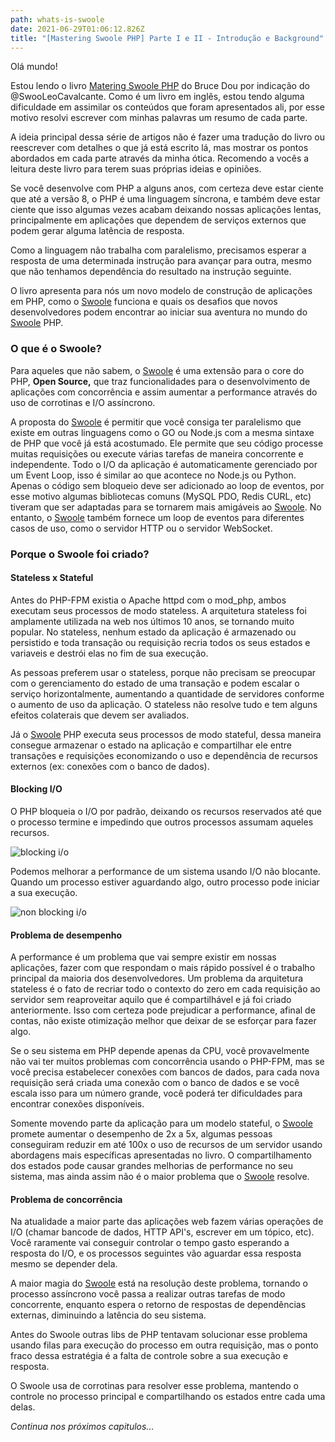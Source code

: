 ```yaml
---
path: whats-is-swoole
date: 2021-06-29T01:06:12.826Z
title: "[Mastering Swoole PHP] Parte I e II - Introdução e Background"
---
```

Olá mundo! 

Estou lendo o livro [Matering Swoole PHP](https://www.amazon.com.br/Mastering-Swoole-PHP-performance-concurrent-ebook/dp/B0881B227S#:~:text=This%20book%20is%20for%20the,Swoole%20PHP%20system%20with%20confidence.) do Bruce Dou por indicação do @SwooLeoCavalcante. Como é um livro em inglês, estou tendo alguma dificuldade em assimilar os conteúdos que foram apresentados ali, por esse motivo resolvi escrever com minhas palavras um resumo de cada parte.

A ideia principal dessa série de artigos não é fazer uma tradução do livro ou reescrever com detalhes o que já está escrito lá, mas mostrar os pontos abordados em cada parte através da minha ótica. Recomendo a vocês a leitura deste livro para terem suas próprias ideias e opiniões.

Se você desenvolve com PHP a alguns anos, com certeza deve estar ciente que até a versão 8, o PHP é uma linguagem síncrona, e também deve estar ciente que isso algumas vezes acabam deixando nossas aplicações lentas, principalmente em aplicações que dependem de serviços externos que podem gerar alguma latência de resposta. 

Como a linguagem não trabalha com paralelismo, precisamos esperar a resposta de uma determinada instrução para avançar para outra, mesmo que não tenhamos dependência do resultado na instrução seguinte.

O livro apresenta para nós um novo modelo de construção de aplicações em PHP, como o [Swoole](https://www.swoole.co.uk/) funciona e quais os desafios que novos desenvolvedores podem encontrar ao iniciar sua aventura no mundo do [Swoole](https://www.swoole.co.uk/) PHP.

### O que é o Swoole?

Para aqueles que não sabem, o [Swoole](https://www.swoole.co.uk/) é uma extensão para o core do PHP, **Open Source,** que traz funcionalidades para o desenvolvimento de aplicações com concorrência e assim aumentar a performance através do uso de corrotinas e I/O assíncrono.

A proposta do [Swoole](https://www.swoole.co.uk/) é permitir que você consiga ter paralelismo que existe em outras linguagens como o GO ou Node.js com a mesma sintaxe de PHP que você já está acostumado. Ele permite que seu código processe muitas requisições ou execute várias tarefas de maneira concorrente e independente. Todo o I/O da aplicação é automaticamente gerenciado por um Event Loop, isso é similar ao que acontece no Node.js ou Python. Apenas o código sem bloqueio deve ser adicionado ao loop de eventos, por esse motivo algumas bibliotecas comuns (MySQL PDO, Redis CURL, etc) tiveram que ser adaptadas para se tornarem mais amigáveis ao [Swoole](https://www.swoole.co.uk/). No entanto, o [Swoole](https://www.swoole.co.uk/) também fornece um loop de eventos para diferentes casos de uso, como o servidor HTTP ou o servidor WebSocket.

### Porque o Swoole foi criado?

#### Stateless x Stateful

Antes do PHP-FPM existia o Apache httpd com o mod_php, ambos executam seus processos de modo stateless. A arquitetura stateless foi amplamente utilizada na web nos últimos 10 anos, se tornando muito popular. No stateless, nenhum estado da aplicação é armazenado ou persistido e toda transação ou requisição recria todos os seus estados e variaveis e destrói elas no fim de sua execução. 

As pessoas preferem usar o stateless, porque não precisam se preocupar com o gerenciamento do estado de uma transação e podem escalar o serviço horizontalmente, aumentando a quantidade de servidores conforme o aumento de uso da aplicação. O stateless não resolve tudo e tem alguns efeitos colaterais que devem ser avaliados. 

Já o [Swoole](https://www.swoole.co.uk/) PHP executa seus processos de modo stateful, dessa maneira consegue armazenar o estado na aplicação e compartilhar ele entre transações e requisições economizando o uso e dependência de recursos externos (ex: conexões com o banco de dados).

#### Blocking I/O

O PHP bloqueia o I/O por padrão, deixando os recursos reservados até que o processo termine e impedindo que outros processos assumam aqueles recursos.

![blocking i/o](assets/fireshot-capture-004-kindle-cloud-reader-ler.amazon.com.br.png)

Podemos melhorar a performance de um sistema usando I/O não blocante. Quando um processo estiver aguardando algo, outro processo pode iniciar a sua execução.

![non blocking i/o](assets/fireshot-capture-005-kindle-cloud-reader-ler.amazon.com.br.png)

#### Problema de desempenho

A performance é um problema que vai sempre existir em nossas aplicações, fazer com que respondam o mais rápido possível é o trabalho principal da maioria dos desenvolvedores. Um problema da arquitetura stateless é o fato de recriar todo o contexto do zero em cada requisição ao servidor sem reaproveitar aquilo que é compartilhável e já foi criado anteriormente. Isso com certeza pode prejudicar a performance, afinal de contas, não existe otimização melhor que deixar de se esforçar para fazer algo. 

Se o seu sistema em PHP depende apenas da CPU, você provavelmente não vai ter muitos problemas com concorrência usando o PHP-FPM, mas se você precisa estabelecer conexões com bancos de dados, para cada nova requisição será criada uma conexão com o banco de dados e se você escala isso para um número grande, você poderá ter dificuldades para encontrar conexões disponíveis.

Somente movendo parte da aplicação para um modelo stateful, o [Swoole](https://www.swoole.co.uk/) promete aumentar o desempenho de 2x a 5x, algumas pessoas conseguiram reduzir em até 100x o uso de recursos de um servidor usando abordagens mais específicas apresentadas no livro. O compartilhamento dos estados pode causar grandes melhorias de performance no seu sistema, mas ainda assim não é o maior problema que o [Swoole](https://www.swoole.co.uk/) resolve.

#### Problema de concorrência

Na atualidade a maior parte das aplicações web fazem várias operações de I/O (chamar bancode de dados, HTTP API's, escrever em um tópico, etc). Você raramente vai conseguir controlar o tempo gasto esperando a resposta do I/O, e os processos seguintes vão aguardar essa resposta mesmo se depender dela.

A maior magia do [Swoole](https://www.swoole.co.uk/) está na resolução deste problema, tornando o processo assíncrono você passa a realizar outras tarefas de modo concorrente, enquanto espera o retorno de respostas de dependências externas, diminuindo a latência do seu sistema. 

Antes do Swoole outras libs de PHP tentavam solucionar esse problema usando filas para execução do processo em outra requisição, mas o ponto fraco dessa estratégia é a falta de controle sobre a sua execução e resposta.

O Swoole usa de corrotinas para resolver esse problema, mantendo o controle no processo principal e compartilhando os estados entre cada uma delas.



*Continua nos próximos capitulos...*